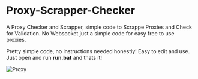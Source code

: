 # Proxy-Scrapper-Checker
A Proxy Checker and Scrapper, simple code to Scrappe Proxies and Check for Validation. No Websocket just a simple code for easy free to use proxies.

Pretty simple code, no instructions needed honestly!
Easy to edit and use. Just open and run **run.bat** and thats it!

![Proxy](https://hichnefu.sirv.com/image.png)
